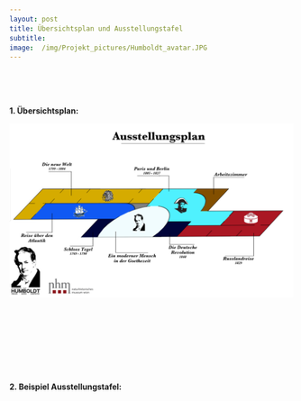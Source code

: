 ```yaml
---
layout: post
title: Übersichtsplan und Ausstellungstafel
subtitle: 
image:  /img/Projekt_pictures/Humboldt_avatar.JPG
---
```

<br />
<br />
<br />


**1. Übersichtsplan:**

![](../img/Projekt_pictures/Ausstellungsplan.png)




<br />
<br />
<br />
<br />
<br />
<br />
<br />



**2. Beispiel Ausstellungstafel:**

<object heigt="100%"
 width= "100%"
 type="application/pdf"
 data="/files/Humboldt_18.pdf">
</object> 



